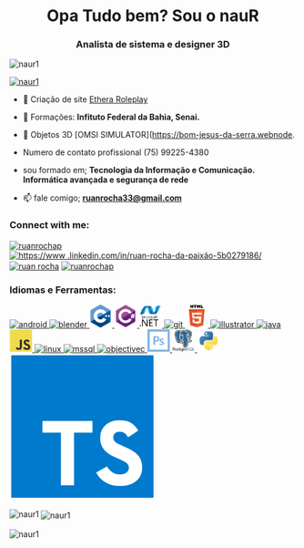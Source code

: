 <h1 align="center">Opa Tudo bem? Sou o nauR</h1>
<h3 align="center">Analista de sistema e designer 3D</h3>

<p align="left"> <img src="https://komarev.com/ghpvc/?username =naur1&label=Profile%20views&color=0e75b6&style=flat" alt="naur1" /> </p>

<p align="left"> <a href="https://github.com/ryo-ma/github-profile -trophy"><img src="https://github-profile-trophy.vercel.app/?username=naur1" alt="naur1" /></a> </p>

- 🔭 Criação de site [Ethera Roleplay](etheracity.com)

- 🌱 Formações: **Infituto Federal da Bahia, Senai.**

- 👯 Objetos 3D [OMSI SIMULATOR](https://bom-jesus-da-serra.webnode.



- Numero de contato profissional (75) 99225-4380

- sou formado em; **Tecnologia da Informação e Comunicação. Informática avançada e segurança de rede**

- 📫 fale comigo; **ruanrocha33@gmail.com**

<h3 align="left">Connect with me:</h3>
<p align="left">
<a href=" https://twitter.com/ruanrochap" target="blank"><img align="center" src="https://raw.githubusercontent.com/rahuldkjain/github-profile-readme-generator/master/src/ images/icons/Social/twitter.svg" alt="ruanrochap" height="30" width="40" /></a>
<a href="https://linkedin.com/in/https://www.linkedin.com/in/ruan-rocha-da-paixão-5b0279186/" target="blank"><img align="center " src="https://raw.githubusercontent.com/rahuldkjain/github-profile-readme-generator/master/src/images/icons/Social/linked-in-alt.svg" alt="https://www .linkedin.com/in/ruan-rocha-da-paixão-5b0279186/" height="30" width="40" /></a>
<a href="https://fb.com/ruan rocha" target="blank"><img align="center" src="https://raw.githubusercontent.com/rahuldkjain/github-profile-readme-generator/master/src/images/icons/Social/facebook.svg" alt="ruan rocha" height="30" width="40" /></a>
<a href="https://instagram.com/ruanrochap" target="blank"><img align="center" src="https://raw.githubusercontent.com/rahuldkjain/github-profile-readme-generator /master/src/images/icons/Social/instagram.svg" alt="ruanrochap" height="30" width="40" /></a>
</p>

<h3 align="left">Idiomas e Ferramentas:</h3>
<p align="left"> <a href="https://developer.android.com" target="_blank" rel="noreferrer"> <img src="https://raw.githubusercontent.com/devicons /devicon/master/icons/android/android-original-wordmark.svg" alt="android" width="40" height="40"/> </a> <a href="https://www.blender .org/" target="_blank" rel="noreferrer"> <img src="https://download.blender.org/branding/community/blender_community_badge_white.svg" alt="blender" width="40" height= "40"/> </a> <a href="https://www.w3schools.com/cpp/" target="_blank" rel="noreferrer"> <img src="https://raw.githubusercontent.com/devicons/devicon/master/icons/cplusplus/cplusplus-original.svg" alt="cplusplus" width="40" height="40"/> </a > <a href="https://www.w3schools.com/cs/" target="_blank" rel="noreferrer"> <img src="https://raw.githubusercontent.com/devicons/devicon/master /icons/csharp/csharp-original.svg" alt="csharp" width="40" height="40"/> </a> <a href="https://dotnet.microsoft.com/" target= "_blank" rel="noreferrer"> <img src="https://raw.githubusercontent.com/devicons/devicon/master/icons/dot-net/dot-net-original-wordmark.svg" alt="dotnet " largura="40"height="40"/> </a> <a href="https://git-scm.com/" target="_blank" rel="noreferrer"> <img src="https://www.vectorlogo .zone/logos/git-scm/git-scm-icon.svg" alt="git" width="40" height="40"/> </a> <a href="https://www.w3 .org/html/" target="_blank" rel="noreferrer"> <img src="https://raw.githubusercontent.com/devicons/devicon/master/icons/html5/html5-original-wordmark.svg" alt="html5" width="40" height="40"/> </a> <a href="https://www.adobe.com/in/products/illustrator.html" target="_blank" rel ="noreferenciador"> <img src="https://www.vectorlogo.zone/logos/adobe_illustrator/adobe_illustrator-icon.svg" alt="illustrator" width="40" height="40"/> </a> <a href=" https://www.java.com" target="_blank" rel="noreferrer"> <img src="https://raw.githubusercontent.com/devicons/devicon/master/icons/java/java-original. svg" alt="java" width="40" height="40"/> </a> <a href="https://developer.mozilla.org/en-US/docs/Web/JavaScript" target= "_blank" rel="noreferrer"> <img src="https://raw.githubusercontent.com/devicons/devicon/master/icons/javascript/javascript-original.svg" alt="javascript" width="40"height="40"/> </a> <a href="https://www.linux.org/" target="_blank" rel="noreferrer"> <img src="https://raw.githubusercontent .com/devicons/devicon/master/icons/linux/linux-original.svg" alt="linux" width="40" height="40"/> </a> <a href="https://www .microsoft.com/en-us/sql-server" target="_blank" rel="noreferrer"> <img src="https://www.svgrepo.com/show/303229/microsoft-sql-server-logo .svg" alt="mssql" width="40" height="40"/> </a> <a href="https://developer.apple.com/library/archive/documentation/Cocoa/Conceptual/ProgrammingWithObjectiveC/Introduction/Introduction.html" target="_blank" rel="noreferrer"> <img src="https://www.vectorlogo.zone/logos/apple_objectivec/ apple_objectivec-icon.svg" alt="objectivec" width="40" height="40"/> </a> <a href="https://www.photoshop.com/en" target="_blank" rel ="noreferrer"> <img src="https://raw.githubusercontent.com/devicons/devicon/master/icons/photoshop/photoshop-line.svg" alt="photoshop" width="40" height="40 "/> </a> <a href="https://www.postgresql.org" target="_blank" rel="noreferrer"><img src="https://raw.githubusercontent.com/devicons/devicon/master/icons/postgresql/postgresql-original-wordmark.svg" alt="postgresql" width="40" height="40"/> </a> <a href="https://www.python.org" target="_blank" rel="noreferrer"> <img src="https://raw.githubusercontent.com/devicons/devicon/master /icons/python/python-original.svg" alt="python" width="40" height="40"/> </a> <a href="https://www.typescriptlang.org/" target= "_blank" rel="noreferrer"> <img src="https://raw.githubusercontent.com/devicons/devicon/master/icons/typescript/typescript-original.svg" alt="texto datilografado" largura="40" altura="40"/> </a> </p>

<p><img align="left" src="https://github-readme-stats.vercel.app/api/top-langs?username=naur1&show_icons=true&locale=en&layout=compact" alt="naur1" /> </p>

<p> <img align="center" src="https://github-readme-stats.vercel.app/api?username=naur1&show_icons=true&locale=en" alt="naur1" /> </p>

<p><img align="center" src="https://github-readme-streak-stats.herokuapp.com/?user=naur1&" alt="naur1" /></p>
